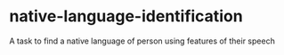 # native-language-identification
A task to find a native language of person using features of their speech
